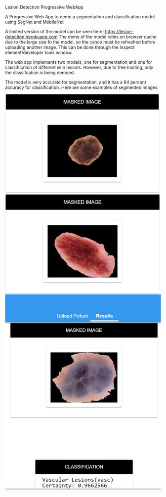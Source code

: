 
Lesion Detection Progressive WebApp

A Progressive Web App to demo a segmentation and classification model using SegNet and MobileNet


A limited version of the model can be seen here: https://lesion-detection.herokuapp.com
The demo of the model relies on browser cache due to the large size fo the model, so the cahce must be refreshed before uploading another image. This can be done through the inspect element/developer tools window.

The web app implements two models, one for segmentation and one for classification of different skin lesions. However, due to free hosting, only the classifcation 
is being demoed. 

The model is very accurate for segmentation, and it has a 84 percent accuracy for classification. Here are some examples of segmented images.

<img src="README images/segmentation2.JPG">

<img src="README images/segmentation1.JPG">

<img src="README images/segmentation3.JPG">
